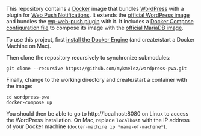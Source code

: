 This repository contains a [Docker](https://www.docker.com/) image that bundles
[WordPress](https://wordpress.org/) with a plugin for
[Web Push Notifications](https://developer.mozilla.org/en-US/docs/Web/API/Push_API).
It extends the [official WordPress image](https://hub.docker.com/_/wordpress/)
and bundles the [wp-web-push plugin](https://github.com/marco-c/wp-web-push) with it.
It includes a [Docker Compose configuration file](https://github.com/mykmelez/wordpress-pwa/blob/master/docker-compose.yml) to compose its image with the [official MariaDB image](https://hub.docker.com/_/mariadb/).

To use this project, first [install the Docker Engine](https://docs.docker.com/engine/installation/)
(and create/start a Docker Machine on Mac).

Then clone the repository recursively to synchronize submodules:

```
git clone --recursive https://github.com/mykmelez/wordpress-pwa.git
```

Finally, change to the working directory and create/start a container with the image:

```
cd wordpress-pwa
docker-compose up
```

You should then be able to go to http://localhost:8080 on Linux to access
the WordPress installation. On Mac, replace `localhost` with the IP address
of your Docker machine (`docker-machine ip *name-of-machine*`).
